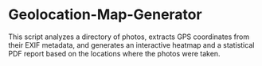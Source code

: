 # Geolocation-Map-Generator
This script analyzes a directory of photos, extracts GPS coordinates from their EXIF metadata, and generates an interactive heatmap and a statistical PDF report based on the locations where the photos were taken.
